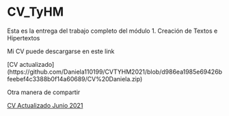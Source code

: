 # CV_TyHM
Esta es la entrega del trabajo completo del módulo 1. Creación de Textos e Hipertextos

<p>

Mi CV puede descargarse en este link
<p>
[CV actualizado](https://github.com/Daniela110199/CVTYHM2021/blob/d986ea1985e69426bfeebef4c3388b0f14a60689/CV%20Daniela.zip)

  Otra manera de compartir
  
  <a href="https://github.com/Daniela110199/CVTYHM2021/blob/d986ea1985e69426bfeebef4c3388b0f14a60689/CV%20Daniela.zip"> CV Actualizado Junio 2021 </a>
  
  
